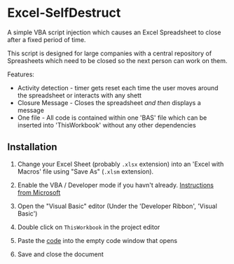 Excel-SelfDestruct
==================
A simple VBA script injection which causes an Excel Spreadsheet to close after a fixed period of time.

This script is designed for large companies with a central repository of Spreasheets which need to be closed so the next person can work on them.


Features:

* Activity detection - timer gets reset each time the user moves around the spreadsheet or interacts with any shett
* Closure Message - Closes the spreadsheet _and then_ displays a message
* One file - All code is contained within one 'BAS' file which can be inserted into 'ThisWorkbook' without any other dependencies


Installation
------------

1. Change your Excel Sheet (probably `.xlsx` extension) into an 'Excel with Macros' file using "Save As" (`.xlsm` extension).

2. Enable the VBA / Developer mode if you havn't already. [Instructions from Microsoft](https://msdn.microsoft.com/en-us/library/office/ee814737(v=office.14).aspx#Anchor_2)

3. Open the "Visual Basic" editor (Under the 'Developer Ribbon', 'Visual Basic')

4. Double click on `ThisWorkbook` in the project editor

5. Paste the [code](self-destruct.bas) into the empty code window that opens

6. Save and close the document
